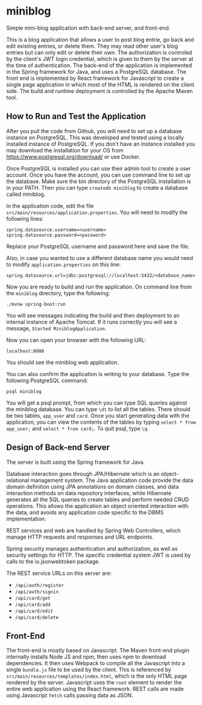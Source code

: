 # miniblog

Simple mini-blog application with back-end server, and front-end.

This is a blog application that allows a user to post blog entrie, go back and edit existing entries, or delete them. They may read other user's blog entries but can only edit or delete their own. The authorization is controled by the client's JWT login credential, which is given to them by the server at the time of authentication. The back-end of the application is implemented in the Spring framework for Java, and uses a PostgreSQL database. The front end is implemented by React framework for Javascript to create a single page application in which most of the HTML is rendered on the client side. The build and runtime deployment is controlled by the Apache Maven tool.

## How to Run and Test the Application

After you pull the code from Github, you will need to set up a database instance on PostgreSQL. This was developed and tested using a locally installed instance of PostgreSQL. If you don't have an instance installed you may download the installation for your OS from https://www.postgresql.org/download/ or use Docker.

Once PostgreSQL is installed you can use their admin tool to create a user account. Once you have the account, you can use command line to set up the database. Make sure the bin directory of the PostgreSQL installation is in your PATH. Then you can type `createdb miniblog` to create a database called miniblog.

In the application code, edit the file `src/main/resources/application.properties`. You will need to modify the following lines:

```
spring.datasource.username=<username>
spring.datasource.password=<password>
```

Replace your PostgreSQL username and password here and save the file.

Also, in case you wanted to use a different database name you would need to modify `application.properties` on this line:

```
spring.datasource.url=jdbc:postgresql://localhost:5432/<database_name>
```

Now you are ready to build and run the application. On command line from the `miniblog` directory, type the following:

```
./mvnw spring-boot:run
```

You will see messages indicating the build and then deployment to an internal instance of Apache Tomcat. If it runs correctly you will see a message, `Started MiniblogApplication`.

Now you can open your browser with the following URL:

```
localhost:8080
```

You should see the miniblog web application.

You can also confirm the application is writing to your database. Type the following PostgreSQL command:

```
psql miniblog
```

You will get a psql prompt, from which you can type SQL queries against the miniblog database. You can type `\dt` to list all the tables. There should be two tables, `app_user` and `card`. Once you start generating data with the application, you can view the contents of the tables by typing `select * from app_user;` and `select * from card;`. To quit psql, type `\q`.

## Design of Back-end Server

The server is built using the Spring framework for Java.

Database interaction goes through JPA/Hibernate which is an object-relational management system. The Java application code provide the data domain definition using JPA annotations on domain classes, and data interaction methods on data repository interfaces, while Hibernate generates all the SQL queries to create tables and perform needed CRUD operations. This allows the application an object oriented interaction with the data, and avoids any application code specific to the DBMS implementation.

REST services and web are handled by Spring Web Controllers, which manage HTTP requests and responses and URL endpoints.

Spring security manages authentication and authorization, as well as security settings for HTTP. The specific credential system JWT is used by calls to the io.jsonwebtoken package.

The REST service URLs on this server are:

- `/api/auth/register`
- `/api/auth/signin`
- `/api/card/get`
- `/api/card/add`
- `/api/card/edit`
- `/api/card/delete`

## Front-End

The front-end is mostly based on Javascript. The Maven front-end plugin internally installs Node JS and npm, then uses npm to download dependencies. It then uses Webpack to compile all the Javascript into a single `bundle.js` file to be used by the client. This is referenced by `src/main/resources/templates/index.html`, which is the only HTML page rendered by the server. Javascript uses the `root` element to render the entire web application using the React framework. REST calls are made using Javascript `fetch` calls passing data as JSON.
